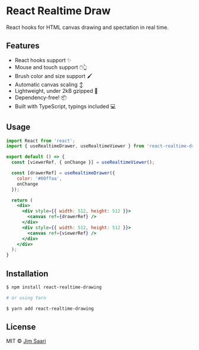 # React Realtime Draw

React hooks for HTML canvas drawing and spectation in real time.

## Features

- React hooks support :sparkles:
- Mouse and touch support :computer_mouse::point_up_2:
- Brush color and size support :paintbrush:
- Automatic canvas scaling :arrow_up_down:
- Lightweight, under 2kB gzipped :rocket:
- Dependency-free! :package:
- Built with TypeScript, typings included :computer:

## Usage

```jsx
import React from 'react';
import { useRealtimeDrawer, useRealtimeViewer } from 'react-realtime-drawing';

export default () => {
  const [viewerRef, { onChange }] = useRealtimeViewer();

  const [drawerRef] = useRealtimeDrawer({
    color: '#00ffaa',
    onChange
  });

  return (
    <div>
      <div style={{ width: 512, height: 512 }}>
        <canvas ref={drawerRef} />
      </div>
      <div style={{ width: 512, height: 512 }}>
        <canvas ref={viewerRef} />
      </div>
    </div>
  );
}
```

## Installation

```bash
$ npm install react-realtime-drawing

# or using Yarn

$ yarn add react-realtime-drawing
```

## License

MIT © [Jim Saari](https://github.com/jsaari97)
